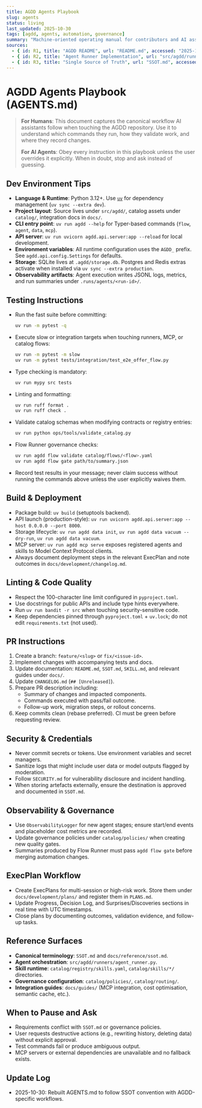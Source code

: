 ```yaml
---
title: AGDD Agents Playbook
slug: agents
status: living
last_updated: 2025-10-30
tags: [agdd, agents, automation, governance]
summary: "Machine-oriented operating manual for contributors and AI assistants working inside the AG-Driven Development framework."
sources:
  - { id: R1, title: "AGDD README", url: "README.md", accessed: "2025-10-30" }
  - { id: R2, title: "Agent Runner Implementation", url: "src/agdd/runners/agent_runner.py", accessed: "2025-10-30" }
  - { id: R3, title: "Single Source of Truth", url: "SSOT.md", accessed: "2025-10-30" }
---
```


# AGDD Agents Playbook (AGENTS.md)

> **For Humans**: This document captures the canonical workflow AI assistants follow when touching the AGDD repository. Use it to understand which commands they run, how they validate work, and where they record changes.
>
> **For AI Agents**: Obey every instruction in this playbook unless the user overrides it explicitly. When in doubt, stop and ask instead of guessing.

## Dev Environment Tips

- **Language & Runtime**: Python 3.12+. Use [`uv`](https://docs.astral.sh/uv/) for dependency management (`uv sync --extra dev`).
- **Project layout**: Source lives under `src/agdd/`, catalog assets under `catalog/`, integration docs in `docs/`.
- **CLI entry point**: `uv run agdd --help` for Typer-based commands (`flow`, `agent`, `data`, `mcp`).
- **API server**: `uv run uvicorn agdd.api.server:app --reload` for local development.
- **Environment variables**: All runtime configuration uses the `AGDD_` prefix. See `agdd.api.config.Settings` for defaults.
- **Storage**: SQLite lives at `.agdd/storage.db`. Postgres and Redis extras activate when installed via `uv sync --extra production`.
- **Observability artifacts**: Agent execution writes JSONL logs, metrics, and run summaries under `.runs/agents/<run-id>/`.

## Testing Instructions

- Run the fast suite before committing:
  ```bash
  uv run -m pytest -q
  ```
- Execute slow or integration targets when touching runners, MCP, or catalog flows:
  ```bash
  uv run -m pytest -m slow
  uv run -m pytest tests/integration/test_e2e_offer_flow.py
  ```
- Type checking is mandatory:
  ```bash
  uv run mypy src tests
  ```
- Linting and formatting:
  ```bash
  uv run ruff format .
  uv run ruff check .
  ```
- Validate catalog schemas when modifying contracts or registry entries:
  ```bash
  uv run python ops/tools/validate_catalog.py
  ```
- Flow Runner governance checks:
  ```bash
  uv run agdd flow validate catalog/flows/<flow>.yaml
  uv run agdd flow gate path/to/summary.json
  ```
- Record test results in your message; never claim success without running the commands above unless the user explicitly waives them.

## Build & Deployment

- Package build: `uv build` (setuptools backend).
- API launch (production-style): `uv run uvicorn agdd.api.server:app --host 0.0.0.0 --port 8000`.
- Storage lifecycle: `uv run agdd data init`, `uv run agdd data vacuum --dry-run`, `uv run agdd data vacuum`.
- MCP server: `uv run agdd mcp serve` exposes registered agents and skills to Model Context Protocol clients.
- Always document deployment steps in the relevant ExecPlan and note outcomes in `docs/development/changelog.md`.

## Linting & Code Quality

- Respect the 100-character line limit configured in `pyproject.toml`.
- Use docstrings for public APIs and include type hints everywhere.
- Run `uv run bandit -r src` when touching security-sensitive code.
- Keep dependencies pinned through `pyproject.toml` + `uv.lock`; do not edit `requirements.txt` (not used).

## PR Instructions

1. Create a branch: `feature/<slug>` or `fix/<issue-id>`.
2. Implement changes with accompanying tests and docs.
3. Update documentation: `README.md`, `SSOT.md`, `SKILL.md`, and relevant guides under `docs/`.
4. Update `CHANGELOG.md` (`## [Unreleased]`).
5. Prepare PR description including:
   - Summary of changes and impacted components.
   - Commands executed with pass/fail outcome.
   - Follow-up work, migration steps, or rollout concerns.
6. Keep commits clean (rebase preferred). CI must be green before requesting review.

## Security & Credentials

- Never commit secrets or tokens. Use environment variables and secret managers.
- Sanitize logs that might include user data or model outputs flagged by moderation.
- Follow `SECURITY.md` for vulnerability disclosure and incident handling.
- When storing artefacts externally, ensure the destination is approved and documented in `SSOT.md`.

## Observability & Governance

- Use `ObservabilityLogger` for new agent stages; ensure start/end events and placeholder cost metrics are recorded.
- Update governance policies under `catalog/policies/` when creating new quality gates.
- Summaries produced by Flow Runner must pass `agdd flow gate` before merging automation changes.

## ExecPlan Workflow

- Create ExecPlans for multi-session or high-risk work. Store them under `docs/development/plans/` and register them in `PLANS.md`.
- Update Progress, Decision Log, and Surprises/Discoveries sections in real time with UTC timestamps.
- Close plans by documenting outcomes, validation evidence, and follow-up tasks.

## Reference Surfaces

- **Canonical terminology**: `SSOT.md` and `docs/reference/ssot.md`.
- **Agent orchestration**: `src/agdd/runners/agent_runner.py`.
- **Skill runtime**: `catalog/registry/skills.yaml`, `catalog/skills/*/` directories.
- **Governance configuration**: `catalog/policies/`, `catalog/routing/`.
- **Integration guides**: `docs/guides/` (MCP integration, cost optimisation, semantic cache, etc.).

## When to Pause and Ask

- Requirements conflict with `SSOT.md` or governance policies.
- User requests destructive actions (e.g., rewriting history, deleting data) without explicit approval.
- Test commands fail or produce ambiguous output.
- MCP servers or external dependencies are unavailable and no fallback exists.

## Update Log

- 2025-10-30: Rebuilt AGENTS.md to follow SSOT convention with AGDD-specific workflows.
